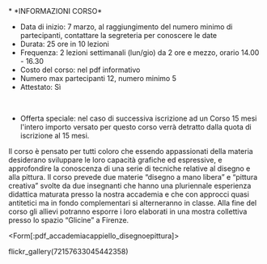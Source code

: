 <div id='aside'>
* *INFORMAZIONI CORSO*
&nbsp;

* Data di inizio: 7 marzo, al raggiungimento del numero minimo di partecipanti, contattare la segreteria per conoscere le date
* Durata: 25 ore in 10 lezioni
* Frequenza: 2 lezioni settimanali (lun/gio) da 2 ore e mezzo, orario 14.00 - 16.30
* Costo del corso: nel pdf informativo
* Numero max partecipanti 12, numero minimo 5
* Attestato: Sì

&nbsp;

* Offerta speciale: nel caso di successiva iscrizione ad un Corso 15 mesi l'intero importo versato per questo corso verrà detratto dalla quota di iscrizione al 15 mesi.

</div>

Il corso è pensato per tutti coloro che essendo appassionati della materia  desiderano sviluppare le loro capacità grafiche ed espressive, e approfondire la conoscenza di una serie di tecniche  relative al disegno e alla pittura. Il corso prevede due materie “disegno a mano libera” e “pittura creativa” svolte da due insegnanti che hanno una pluriennale esperienza didattica maturata presso la nostra accademia e che con approcci quasi antitetici ma in fondo complementari si alterneranno in classe.
Alla fine del corso gli allievi potranno esporre i loro elaborati in una mostra collettiva presso lo spazio “Glicine” a Firenze.


<Form[:pdf_accademiacappiello_disegnoepittura]>

flickr_gallery(72157633045442358)